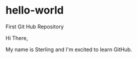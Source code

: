 # hello-world
First Git Hub Repository


Hi There,

My name is Sterling and I'm excited to learn GitHub.
